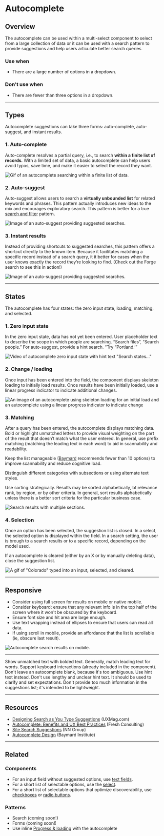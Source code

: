 # Autocomplete

<ComponentVisual
  height="450"
  figmaUrl="https://www.figma.com/embed?embed_host=share&url=https%3A%2F%2Fwww.figma.com%2Ffile%2FVFIsI7H3lTMQMqu7pG4qjq%2FForge-Content%3Fnode-id%3D270%253A445"
  storybookUrl="https://forge.tylerdev.io/main/?path=/story/components-autocomplete--default" />

## Overview

The autocomplete can be used within a multi-select component to select from a large collection of data or it can be used with a search pattern to provide suggestions and help users articulate better search queries.

### Use when

- There are a large number of options in a dropdown. 

### Don't use when

- There are fewer than three options in a dropdown.

---

## Types

Autocomplete suggestions can take three forms: auto-complete, auto-suggest, and instant results. 

### 1. Auto-complete

Auto-complete resolves a partial query, i.e., to search **within a finite list of records.** With a limited set of data, a basic autocomplete can help users avoid typos, save time, and make it easier to select the record they want. 

<ImageBlock maxWidth="300px">

![Gif of an autocomplete searching within a finite list of data. ](/img/components/autocomplete/auto-complete.gif)

</ImageBlock>

### 2. Auto-suggest

Auto-suggest allows users to search a **virtually unbounded list** for related keywords and phrases. This pattern actually introduces new ideas to the mix and encourages exploratory search. This pattern is better for a true [search and filter](#) pattern. 

<ImageBlock padded={false}>

![Image of an auto-suggest providing suggested searches.](/img/components/autocomplete/auto-suggest.png)

</ImageBlock>

### 3. Instant results 
Instead of providing shortcuts to suggested searches, this pattern offers a shortcut directly to the known item. Because it facilitates matching a specific record instead of a search query, it it better for cases when the user knows exactly the record they’re looking to find. (Check out the Forge search to see this in action!)

<ImageBlock padded={false} >

![Image of an auto-suggest providing suggested searches.](/img/components/autocomplete/instant-results.png)

</ImageBlock>

---

## States

The autocomplete has four states: the zero input state, loading, matching, and selected.

### 1. Zero input state

In the zero input state, data has not yet been entered. User placeholder text to describe the scope in which people are searching. “Search files”, “Search people.”  For auto-suggest, provide a hint search. “Try “Portland.’”

<ImageBlock maxWidth="300px">

![Video of autocomplete zero input state with hint text "Search states..."](/img/components/autocomplete/autocomplete-demo-2.gif)
 
</ImageBlock>

### 2. Change / loading

Once input has been entered into the field, the component displays skeleton loading to initially load results. Once results have been initially loaded, use a linear progress indicator to indicate additional changes. 

<ImageBlock padded={false} caption="1. Initial results are loaded with skeleton components.<br/>2. Additional components are displayed with a linear progress indicator.">

![An image of an autocomplete using skeleton loading for an initial load and an autocomplete using a linear progress indicator to indicate change ](/img/components/autocomplete/autocomplete-states.png)

</ImageBlock>

### 3. Matching

After a query has been entered, the autocomplete displays matching data. Bold or highlight unmatched letters to provide visual weighting on the part of the result that doesn’t match what the user entered. In general, use prefix matching (matching the leading text in each word) to aid in scannability and readability. 

Keep the list manageable ([Baymard](https://baymard.com/blog/autocomplete-design) recommends fewer than 10 options) to improve scannability and reduce cognitive load. 

Distinguish different categories with subsections or using alternate text styles. 

Use sorting strategically. Results may be sorted alphabetically, bt relevance rank, by region, or by other criteria. In general, sort results alphabetically unless there is a better sort criteria for the particular business case. 

<ImageBlock caption="An autocomplete may use sections to group logical sets of results." padded={false} >

![Search results with multiple sections.](/img/components/autocomplete/autocomplete-sections.png)

</ImageBlock>

### 4. Selection 

Once an option has been selected, the suggestion list is closed. In a select, the selected option is displayed within the field. In a search setting, the user is brough to a search results or to a specific record, depending on the model used. 

If an autocomplete is cleared (either by an X or by manually deleting data), close the suggestion list.

<ImageBlock padded={false} maxWidth="300px">

![A gif of "Colorado" typed into an input, selected, and cleared.](/img/components/autocomplete/autocomplete-clear.gif)

</ImageBlock>


---

## Responsive 

- Consider using full screen for results on mobile or native mobile.
- Consider keyboard: ensure that any relevant info is in the top half of the screen where it won't be obscured by the keyboard.
- Ensure font size and hit area are large enough.
- Use text wrapping instead of ellipses to ensure that users can read all data.
- If using scroll in mobile, provide an affordance that the list is scrollable (ie, obscure last result). 

<ImageBlock maxWidth="300px" padded={false}>

![Autocomplete search results on mobile.](/img/components/autocomplete/autocomplete-mobile.png)

</ImageBlock>

---

<DoDontGrid>
  <DoDontTextSection>
    <DoDontText type="do">Show unmatched text with bolded text.</DoDontText>
    <DoDontText type="do">Generally, match leading text for words. </DoDontText>
    <DoDontText type="do">Support keyboard interactions (already included in the component).</DoDontText>
  </DoDontTextSection>
  <DoDontTextSection>
    <DoDontText type="dont">Don't leave an autocomplete blank, because it's too ambiguous. Use hint text instead.</DoDontText>
    <DoDontText type="dont">Don't use lengthy and unclear hint text. It should be used to clarify and set expectations.</DoDontText>
    <DoDontText type="dont">Don't provide too much information in the suggestions list; it's intended to be lightweight.</DoDontText>
  </DoDontTextSection>
</DoDontGrid>


---

## Resources

- [Designing Search as You Type Suggestions](https://uxmag.com/articles/designing-search-as-you-type-suggestions) (UXMag.com)
- [Autocomplete: Benefits and UX Best Practices](https://www.freshconsulting.com/autocomplete-benefits-ux-best-practices/) (Fresh Consulting)
- [Site Search Suggestions](https://www.nngroup.com/articles/site-search-suggestions/) (NN Group)
- [Autocomplete Design](https://baymard.com/blog/autocomplete-design) (Baymard Institute)

---

## Related

### Components

- For an input field without suggested options, use  [text fields](/components/text-field).
- For a short list of selectable options, use the [select](/components/select).
- For a short list of selectable options that optimize discoverability, use [checkboxes](/components/checkbox) or [radio buttons](/components/radio-button).

### Patterns

- Search (coming soon!)
- Forms (coming soon!)
- Use inline [Progress & loading](/core-patterns/progress-loading/) with the autocomplete
